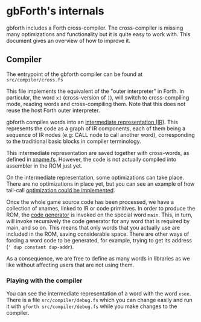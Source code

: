gbForth's internals
===================

gbforth includes a Forth cross-compiler. The cross-compiler is missing
many optimizations and functionality but it is quite easy to work
with. This document gives an overview of how to improve it.

## Compiler

The entrypoint of the gbforth compiler can be found at
`src/compiler/cross.fs`

This file implements the equivalent of the "outer interpreter" in
Forth. In particular, the word `x]` (cross-version of `]`), will
switch to cross-compiling mode, reading words and cross-compiling
them. Note that this does not reuse the host Forth outer interpreter.

gbforth compiles words into an [intermediate representation
(IR)](https://github.com/ams-hackers/gbforth/blob/master/src/compiler/ir.fs). This
represents the code as a graph of IR components, each of them being a
sequence of IR nodes (e.g: CALL node to call another word),
corresponding to the traditional basic blocks in compiler terminology.

This intermediate representation are saved together with cross-words,
as defined in
[xname.fs](https://github.com/ams-hackers/gbforth/blob/master/src/compiler/xname.fs). However,
the code is not actually compiled into assembler in the ROM just yet.

On the intermediate representation, some optimizations can take
place. There are no optimizations in place yet, but you can see an
example of how tail-call [optimization could be
implemented](https://github.com/ams-hackers/gbforth/blob/master/src/compiler/optimize.fs).

Once the whole game source code has been processed, we have a
collection of xnames, linked to IR or code primitives. In order to
produce the ROM, the [code
generator](https://github.com/ams-hackers/gbforth/blob/master/src/compiler/codegen.fs)
is invoked on the special word `main`. This, in turn, will invoke
recursively the code generator for any word that is required by main,
and so on. This means that only words that you actually use are
included in the ROM, saving considerable space. There are other ways
of forcing a word code to be generated, for example, trying to get its
address (`' dup constant dup-addr`).

As a consequence, we are free to define as many words in libraries as
we like without affecting users that are not using them.

### Playing with the compiler

You can see the intermediate representation of a word with the word
`xsee`. There is a file `src/compiler/debug.fs` which you can change
easily and run it with `gforth src/compiler/debug.fs` while you make
changes to the compiler.
